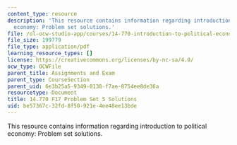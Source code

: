 ```yaml
---
content_type: resource
description: 'This resource contains information regarding introduction to political
  economy: Problem set solutions.'
file: /ol-ocw-studio-app/courses/14-770-introduction-to-political-economy-fall-2017/be57367c32fd8f50921e4ee48ee13bde_MIT14_770F17_pset5sol.pdf
file_size: 199779
file_type: application/pdf
learning_resource_types: []
license: https://creativecommons.org/licenses/by-nc-sa/4.0/
ocw_type: OCWFile
parent_title: Assignments and Exam
parent_type: CourseSection
parent_uid: 6e3b25a5-9349-0138-f7ae-8754ee8de36a
resourcetype: Document
title: 14.770 F17 Problem Set 5 Solutions
uid: be57367c-32fd-8f50-921e-4ee48ee13bde
---
```

This resource contains information regarding introduction to political economy: Problem set solutions.